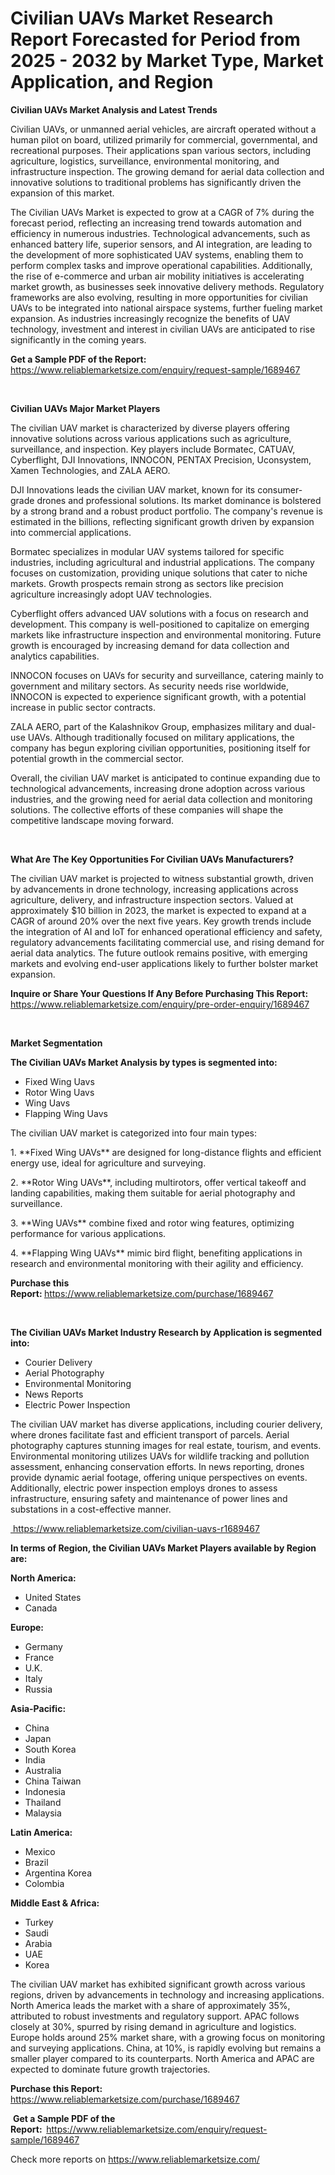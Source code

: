 <p><h1>Civilian UAVs Market Research Report Forecasted for Period from 2025 -  2032 by Market Type, Market Application, and Region</h1></p><p><strong>Civilian UAVs Market Analysis and Latest Trends</strong></p>
<p><p>Civilian UAVs, or unmanned aerial vehicles, are aircraft operated without a human pilot on board, utilized primarily for commercial, governmental, and recreational purposes. Their applications span various sectors, including agriculture, logistics, surveillance, environmental monitoring, and infrastructure inspection. The growing demand for aerial data collection and innovative solutions to traditional problems has significantly driven the expansion of this market.</p><p>The Civilian UAVs Market is expected to grow at a CAGR of 7% during the forecast period, reflecting an increasing trend towards automation and efficiency in numerous industries. Technological advancements, such as enhanced battery life, superior sensors, and AI integration, are leading to the development of more sophisticated UAV systems, enabling them to perform complex tasks and improve operational capabilities. Additionally, the rise of e-commerce and urban air mobility initiatives is accelerating market growth, as businesses seek innovative delivery methods. Regulatory frameworks are also evolving, resulting in more opportunities for civilian UAVs to be integrated into national airspace systems, further fueling market expansion. As industries increasingly recognize the benefits of UAV technology, investment and interest in civilian UAVs are anticipated to rise significantly in the coming years.</p></p>
<p><strong>Get a Sample PDF of the Report:&nbsp;</strong> <a href="https://www.reliablemarketsize.com/enquiry/request-sample/1689467?utm_campaign=2283&utm_medium=2&utm_source=Github&utm_content=ia&utm_term=20022025&utm_id=civilian-uavs">https://www.reliablemarketsize.com/enquiry/request-sample/1689467</a></p>
<p>&nbsp;</p>
<p><strong>Civilian UAVs Major Market Players</strong></p>
<p><p>The civilian UAV market is characterized by diverse players offering innovative solutions across various applications such as agriculture, surveillance, and inspection. Key players include Bormatec, CATUAV, Cyberflight, DJI Innovations, INNOCON, PENTAX Precision, Uconsystem, Xamen Technologies, and ZALA AERO.</p><p>DJI Innovations leads the civilian UAV market, known for its consumer-grade drones and professional solutions. Its market dominance is bolstered by a strong brand and a robust product portfolio. The company's revenue is estimated in the billions, reflecting significant growth driven by expansion into commercial applications.</p><p>Bormatec specializes in modular UAV systems tailored for specific industries, including agricultural and industrial applications. The company focuses on customization, providing unique solutions that cater to niche markets. Growth prospects remain strong as sectors like precision agriculture increasingly adopt UAV technologies.</p><p>Cyberflight offers advanced UAV solutions with a focus on research and development. This company is well-positioned to capitalize on emerging markets like infrastructure inspection and environmental monitoring. Future growth is encouraged by increasing demand for data collection and analytics capabilities.</p><p>INNOCON focuses on UAVs for security and surveillance, catering mainly to government and military sectors. As security needs rise worldwide, INNOCON is expected to experience significant growth, with a potential increase in public sector contracts.</p><p>ZALA AERO, part of the Kalashnikov Group, emphasizes military and dual-use UAVs. Although traditionally focused on military applications, the company has begun exploring civilian opportunities, positioning itself for potential growth in the commercial sector.</p><p>Overall, the civilian UAV market is anticipated to continue expanding due to technological advancements, increasing drone adoption across various industries, and the growing need for aerial data collection and monitoring solutions. The collective efforts of these companies will shape the competitive landscape moving forward.</p></p>
<p>&nbsp;</p>
<p><strong>What Are The Key Opportunities For Civilian UAVs Manufacturers?</strong></p>
<p><p>The civilian UAV market is projected to witness substantial growth, driven by advancements in drone technology, increasing applications across agriculture, delivery, and infrastructure inspection sectors. Valued at approximately $10 billion in 2023, the market is expected to expand at a CAGR of around 20% over the next five years. Key growth trends include the integration of AI and IoT for enhanced operational efficiency and safety, regulatory advancements facilitating commercial use, and rising demand for aerial data analytics. The future outlook remains positive, with emerging markets and evolving end-user applications likely to further bolster market expansion.</p></p>
<p><strong>Inquire or Share Your Questions If Any Before Purchasing This Report:</strong> <a href="https://www.reliablemarketsize.com/enquiry/pre-order-enquiry/1689467?utm_campaign=2283&utm_medium=2&utm_source=Github&utm_content=ia&utm_term=20022025&utm_id=civilian-uavs">https://www.reliablemarketsize.com/enquiry/pre-order-enquiry/1689467</a></p>
<p>&nbsp;</p>
<p><strong>Market Segmentation</strong></p>
<p><strong>The Civilian UAVs Market Analysis by types is segmented into:</strong></p>
<p><ul><li>Fixed Wing Uavs</li><li>Rotor Wing Uavs</li><li>Wing Uavs</li><li>Flapping Wing Uavs</li></ul></p>
<p><p>The civilian UAV market is categorized into four main types: </p><p>1. **Fixed Wing UAVs** are designed for long-distance flights and efficient energy use, ideal for agriculture and surveying. </p><p>2. **Rotor Wing UAVs**, including multirotors, offer vertical takeoff and landing capabilities, making them suitable for aerial photography and surveillance. </p><p>3. **Wing UAVs** combine fixed and rotor wing features, optimizing performance for various applications. </p><p>4. **Flapping Wing UAVs** mimic bird flight, benefiting applications in research and environmental monitoring with their agility and efficiency.</p></p>
<p><strong>Purchase this Report:&nbsp;</strong><a href="https://www.reliablemarketsize.com/purchase/1689467?utm_campaign=2283&utm_medium=2&utm_source=Github&utm_content=ia&utm_term=20022025&utm_id=civilian-uavs">https://www.reliablemarketsize.com/purchase/1689467</a></p>
<p>&nbsp;</p>
<p><strong>The Civilian UAVs Market Industry Research by Application is segmented into:</strong></p>
<p><ul><li>Courier Delivery</li><li>Aerial Photography</li><li>Environmental Monitoring</li><li>News Reports</li><li>Electric Power Inspection</li></ul></p>
<p><p>The civilian UAV market has diverse applications, including courier delivery, where drones facilitate fast and efficient transport of parcels. Aerial photography captures stunning images for real estate, tourism, and events. Environmental monitoring utilizes UAVs for wildlife tracking and pollution assessment, enhancing conservation efforts. In news reporting, drones provide dynamic aerial footage, offering unique perspectives on events. Additionally, electric power inspection employs drones to assess infrastructure, ensuring safety and maintenance of power lines and substations in a cost-effective manner.</p></p>
<p><a href="https://www.reliablemarketsize.com/civilian-uavs-r1689467?utm_campaign=2283&utm_medium=2&utm_source=Github&utm_content=ia&utm_term=20022025&utm_id=civilian-uavs">&nbsp;https://www.reliablemarketsize.com/civilian-uavs-r1689467</a></p>
<p><strong>In terms of Region, the Civilian UAVs Market Players available by Region are:</strong></p>
<p>
    <p> <strong> North America: </strong>
        <ul>
            <li>United States</li>
            <li>Canada</li>
        </ul>
        </p> 
    <p> <strong> Europe: </strong>
        <ul>
            <li>Germany</li>
            <li>France</li>
            <li>U.K.</li>
            <li>Italy</li>
            <li>Russia</li>
        </ul>
        </p> 
    <p> <strong> Asia-Pacific: </strong>
        <ul>
            <li>China</li>
            <li>Japan</li>
            <li>South Korea</li>
            <li>India</li>
            <li>Australia</li>
            <li>China Taiwan</li>
            <li>Indonesia</li>
            <li>Thailand</li>
            <li>Malaysia</li>
        </ul>
        </p> 
    <p> <strong> Latin America: </strong>
        <ul>
            <li>Mexico</li>
            <li>Brazil</li>
            <li>Argentina Korea</li>
            <li>Colombia</li>
        </ul>
        </p> 
    <p> <strong> Middle East & Africa: </strong>
        <ul>
            <li>Turkey</li>
            <li>Saudi</li>
            <li>Arabia</li>
            <li>UAE</li>
            <li>Korea</li>
        </ul>
    </p>
    </p>
<p><p>The civilian UAV market has exhibited significant growth across various regions, driven by advancements in technology and increasing applications. North America leads the market with a share of approximately 35%, attributed to robust investments and regulatory support. APAC follows closely at 30%, spurred by rising demand in agriculture and logistics. Europe holds around 25% market share, with a growing focus on monitoring and surveying applications. China, at 10%, is rapidly evolving but remains a smaller player compared to its counterparts. North America and APAC are expected to dominate future growth trajectories.</p></p>
<p><strong>Purchase this Report: </strong><a href="https://www.reliablemarketsize.com/purchase/1689467?utm_campaign=2283&utm_medium=2&utm_source=Github&utm_content=ia&utm_term=20022025&utm_id=civilian-uavs">https://www.reliablemarketsize.com/purchase/1689467</a></p>
<p>&nbsp;<strong>Get a Sample PDF of the Report:&nbsp;&nbsp;</strong><a href="https://www.reliablemarketsize.com/enquiry/request-sample/1689467?utm_campaign=2283&utm_medium=2&utm_source=Github&utm_content=ia&utm_term=20022025&utm_id=civilian-uavs">https://www.reliablemarketsize.com/enquiry/request-sample/1689467</a></p>
<p><strong></strong></p>
<p>Check more reports on <a href="https://www.reliablemarketsize.com/?utm_campaign=2283&utm_medium=2&utm_source=Github&utm_content=ia&utm_term=20022025&utm_id=civilian-uavs">https://www.reliablemarketsize.com/</a></p>